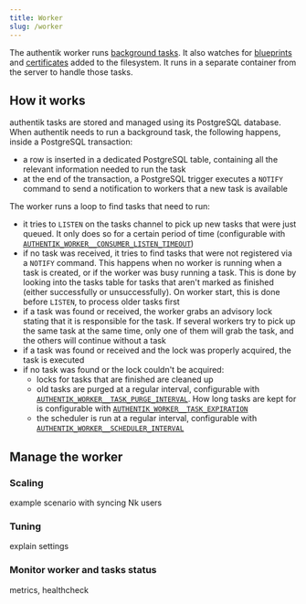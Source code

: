 ```yaml
---
title: Worker
slug: /worker
---
```


The authentik worker runs [background tasks](../background-tasks.md). It also watches for [blueprints](../../customize/blueprints/index.mdx#storage---file) and [certificates](../certificates.md#external-certificates) added to the filesystem. It runs in a separate container from the server to handle those tasks.

## How it works

authentik tasks are stored and managed using its PostgreSQL database. When authentik needs to run a background task, the following happens, inside a PostgreSQL transaction:

- a row is inserted in a dedicated PostgreSQL table, containing all the relevant information needed to run the task
- at the end of the transaction, a PostgreSQL trigger executes a `NOTIFY` command to send a notification to workers that a new task is available

The worker runs a loop to find tasks that need to run:

- it tries to `LISTEN` on the tasks channel to pick up new tasks that were just queued. It only does so for a certain period of time (configurable with [`AUTHENTIK_WORKER__CONSUMER_LISTEN_TIMEOUT`](../../install-config/configuration/configuration.mdx#authentik_worker__consumer_listen_timeout))
- if no task was received, it tries to find tasks that were not registered via a `NOTIFY` command. This happens when no worker is running when a task is created, or if the worker was busy running a task. This is done by looking into the tasks table for tasks that aren't marked as finished (either successfully or unsuccessfully). On worker start, this is done before `LISTEN`, to process older tasks first
- if a task was found or received, the worker grabs an advisory lock stating that it is responsible for the task. If several workers try to pick up the same task at the same time, only one of them will grab the task, and the others will continue without a task
- if a task was found or received and the lock was properly acquired, the task is executed
- if no task was found or the lock couldn't be acquired:
    - locks for tasks that are finished are cleaned up
    - old tasks are purged at a regular interval, configurable with [`AUTHENTIK_WORKER__TASK_PURGE_INTERVAL`](../../install-config/configuration/configuration.mdx#authentik_worker__task_purge_interval). How long tasks are kept for is configurable with [`AUTHENTIK_WORKER__TASK_EXPIRATION`](../../install-config/configuration/configuration.mdx#authentik_worker__task_expiration)
    - the scheduler is run at a regular interval, configurable with [`AUTHENTIK_WORKER__SCHEDULER_INTERVAL`](../../install-config/configuration/configuration.mdx#authentik_worker__scheduler_interval)

## Manage the worker

### Scaling

example scenario with syncing Nk users

### Tuning

explain settings

### Monitor worker and tasks status

metrics, healthcheck

